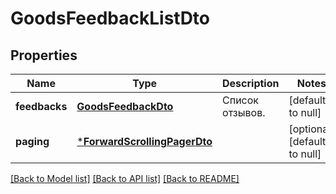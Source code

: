 # GoodsFeedbackListDto

## Properties
Name | Type | Description | Notes
------------ | ------------- | ------------- | -------------
**feedbacks** | [**GoodsFeedbackDto**](GoodsFeedbackDTO.md) | Список отзывов. | [default to null]
**paging** | [***ForwardScrollingPagerDto**](ForwardScrollingPagerDTO.md) |  | [optional] [default to null]

[[Back to Model list]](../README.md#documentation-for-models) [[Back to API list]](../README.md#documentation-for-api-endpoints) [[Back to README]](../README.md)


